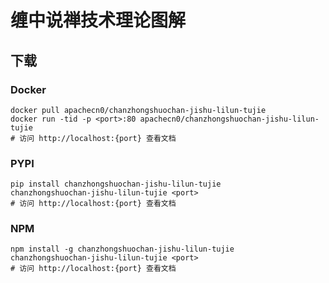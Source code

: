 # 缠中说禅技术理论图解

## 下载

### Docker

```
docker pull apachecn0/chanzhongshuochan-jishu-lilun-tujie
docker run -tid -p <port>:80 apachecn0/chanzhongshuochan-jishu-lilun-tujie
# 访问 http://localhost:{port} 查看文档
```

### PYPI

```
pip install chanzhongshuochan-jishu-lilun-tujie
chanzhongshuochan-jishu-lilun-tujie <port>
# 访问 http://localhost:{port} 查看文档
```

### NPM

```
npm install -g chanzhongshuochan-jishu-lilun-tujie
chanzhongshuochan-jishu-lilun-tujie <port>
# 访问 http://localhost:{port} 查看文档
```